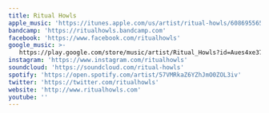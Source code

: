 ```yaml
---
title: Ritual Howls
apple_music: 'https://itunes.apple.com/us/artist/ritual-howls/608695565'
bandcamp: 'https://ritualhowls.bandcamp.com'
facebook: 'https://www.facebook.com/ritualhowls'
google_music: >-
   https://play.google.com/store/music/artist/Ritual_Howls?id=Aues4xe37rnrxv7vucnq7fafzeq
instagram: 'https://www.instagram.com/ritualhowls'
soundcloud: 'https://soundcloud.com/ritual-howls'
spotify: 'https://open.spotify.com/artist/57VMRkaZ6YZhJmO0ZOL3iv'
twitter: 'https://twitter.com/ritualhowls'
website: 'http://www.ritualhowls.com'
youtube: ''
---
```

